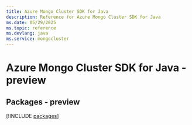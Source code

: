 ```yaml
---
title: Azure Mongo Cluster SDK for Java
description: Reference for Azure Mongo Cluster SDK for Java
ms.date: 05/29/2025
ms.topic: reference
ms.devlang: java
ms.service: mongocluster
---
```

# Azure Mongo Cluster SDK for Java - preview
## Packages - preview
[!INCLUDE [packages](mongo-cluster-index.md)]